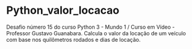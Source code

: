 # Python_valor_locacao
Desafio número 15 do curso Python 3 - Mundo 1 / Curso em Vídeo - Professor Gustavo Guanabara.
Calcula o valor da locação de um veículo com base nos quilômetros rodados e dias de locação.
